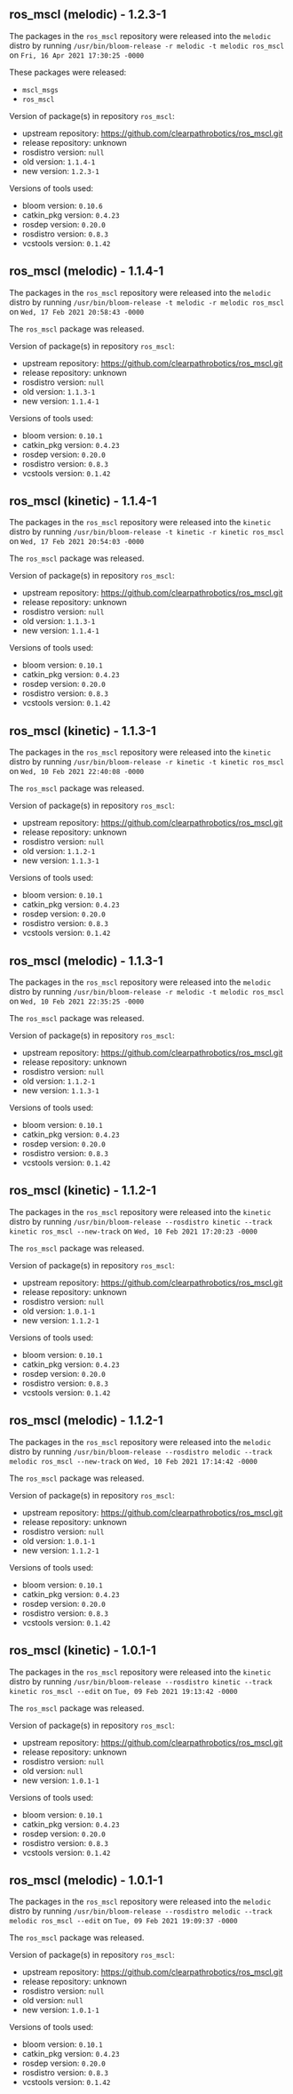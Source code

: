 ## ros_mscl (melodic) - 1.2.3-1

The packages in the `ros_mscl` repository were released into the `melodic` distro by running `/usr/bin/bloom-release -r melodic -t melodic ros_mscl` on `Fri, 16 Apr 2021 17:30:25 -0000`

These packages were released:
- `mscl_msgs`
- `ros_mscl`

Version of package(s) in repository `ros_mscl`:

- upstream repository: https://github.com/clearpathrobotics/ros_mscl.git
- release repository: unknown
- rosdistro version: `null`
- old version: `1.1.4-1`
- new version: `1.2.3-1`

Versions of tools used:

- bloom version: `0.10.6`
- catkin_pkg version: `0.4.23`
- rosdep version: `0.20.0`
- rosdistro version: `0.8.3`
- vcstools version: `0.1.42`


## ros_mscl (melodic) - 1.1.4-1

The packages in the `ros_mscl` repository were released into the `melodic` distro by running `/usr/bin/bloom-release -t melodic -r melodic ros_mscl` on `Wed, 17 Feb 2021 20:58:43 -0000`

The `ros_mscl` package was released.

Version of package(s) in repository `ros_mscl`:

- upstream repository: https://github.com/clearpathrobotics/ros_mscl.git
- release repository: unknown
- rosdistro version: `null`
- old version: `1.1.3-1`
- new version: `1.1.4-1`

Versions of tools used:

- bloom version: `0.10.1`
- catkin_pkg version: `0.4.23`
- rosdep version: `0.20.0`
- rosdistro version: `0.8.3`
- vcstools version: `0.1.42`


## ros_mscl (kinetic) - 1.1.4-1

The packages in the `ros_mscl` repository were released into the `kinetic` distro by running `/usr/bin/bloom-release -t kinetic -r kinetic ros_mscl` on `Wed, 17 Feb 2021 20:54:03 -0000`

The `ros_mscl` package was released.

Version of package(s) in repository `ros_mscl`:

- upstream repository: https://github.com/clearpathrobotics/ros_mscl.git
- release repository: unknown
- rosdistro version: `null`
- old version: `1.1.3-1`
- new version: `1.1.4-1`

Versions of tools used:

- bloom version: `0.10.1`
- catkin_pkg version: `0.4.23`
- rosdep version: `0.20.0`
- rosdistro version: `0.8.3`
- vcstools version: `0.1.42`


## ros_mscl (kinetic) - 1.1.3-1

The packages in the `ros_mscl` repository were released into the `kinetic` distro by running `/usr/bin/bloom-release -r kinetic -t kinetic ros_mscl` on `Wed, 10 Feb 2021 22:40:08 -0000`

The `ros_mscl` package was released.

Version of package(s) in repository `ros_mscl`:

- upstream repository: https://github.com/clearpathrobotics/ros_mscl.git
- release repository: unknown
- rosdistro version: `null`
- old version: `1.1.2-1`
- new version: `1.1.3-1`

Versions of tools used:

- bloom version: `0.10.1`
- catkin_pkg version: `0.4.23`
- rosdep version: `0.20.0`
- rosdistro version: `0.8.3`
- vcstools version: `0.1.42`


## ros_mscl (melodic) - 1.1.3-1

The packages in the `ros_mscl` repository were released into the `melodic` distro by running `/usr/bin/bloom-release -r melodic -t melodic ros_mscl` on `Wed, 10 Feb 2021 22:35:25 -0000`

The `ros_mscl` package was released.

Version of package(s) in repository `ros_mscl`:

- upstream repository: https://github.com/clearpathrobotics/ros_mscl.git
- release repository: unknown
- rosdistro version: `null`
- old version: `1.1.2-1`
- new version: `1.1.3-1`

Versions of tools used:

- bloom version: `0.10.1`
- catkin_pkg version: `0.4.23`
- rosdep version: `0.20.0`
- rosdistro version: `0.8.3`
- vcstools version: `0.1.42`


## ros_mscl (kinetic) - 1.1.2-1

The packages in the `ros_mscl` repository were released into the `kinetic` distro by running `/usr/bin/bloom-release --rosdistro kinetic --track kinetic ros_mscl --new-track` on `Wed, 10 Feb 2021 17:20:23 -0000`

The `ros_mscl` package was released.

Version of package(s) in repository `ros_mscl`:

- upstream repository: https://github.com/clearpathrobotics/ros_mscl.git
- release repository: unknown
- rosdistro version: `null`
- old version: `1.0.1-1`
- new version: `1.1.2-1`

Versions of tools used:

- bloom version: `0.10.1`
- catkin_pkg version: `0.4.23`
- rosdep version: `0.20.0`
- rosdistro version: `0.8.3`
- vcstools version: `0.1.42`


## ros_mscl (melodic) - 1.1.2-1

The packages in the `ros_mscl` repository were released into the `melodic` distro by running `/usr/bin/bloom-release --rosdistro melodic --track melodic ros_mscl --new-track` on `Wed, 10 Feb 2021 17:14:42 -0000`

The `ros_mscl` package was released.

Version of package(s) in repository `ros_mscl`:

- upstream repository: https://github.com/clearpathrobotics/ros_mscl.git
- release repository: unknown
- rosdistro version: `null`
- old version: `1.0.1-1`
- new version: `1.1.2-1`

Versions of tools used:

- bloom version: `0.10.1`
- catkin_pkg version: `0.4.23`
- rosdep version: `0.20.0`
- rosdistro version: `0.8.3`
- vcstools version: `0.1.42`


## ros_mscl (kinetic) - 1.0.1-1

The packages in the `ros_mscl` repository were released into the `kinetic` distro by running `/usr/bin/bloom-release --rosdistro kinetic --track kinetic ros_mscl --edit` on `Tue, 09 Feb 2021 19:13:42 -0000`

The `ros_mscl` package was released.

Version of package(s) in repository `ros_mscl`:

- upstream repository: https://github.com/clearpathrobotics/ros_mscl.git
- release repository: unknown
- rosdistro version: `null`
- old version: `null`
- new version: `1.0.1-1`

Versions of tools used:

- bloom version: `0.10.1`
- catkin_pkg version: `0.4.23`
- rosdep version: `0.20.0`
- rosdistro version: `0.8.3`
- vcstools version: `0.1.42`


## ros_mscl (melodic) - 1.0.1-1

The packages in the `ros_mscl` repository were released into the `melodic` distro by running `/usr/bin/bloom-release --rosdistro melodic --track melodic ros_mscl --edit` on `Tue, 09 Feb 2021 19:09:37 -0000`

The `ros_mscl` package was released.

Version of package(s) in repository `ros_mscl`:

- upstream repository: https://github.com/clearpathrobotics/ros_mscl.git
- release repository: unknown
- rosdistro version: `null`
- old version: `null`
- new version: `1.0.1-1`

Versions of tools used:

- bloom version: `0.10.1`
- catkin_pkg version: `0.4.23`
- rosdep version: `0.20.0`
- rosdistro version: `0.8.3`
- vcstools version: `0.1.42`



